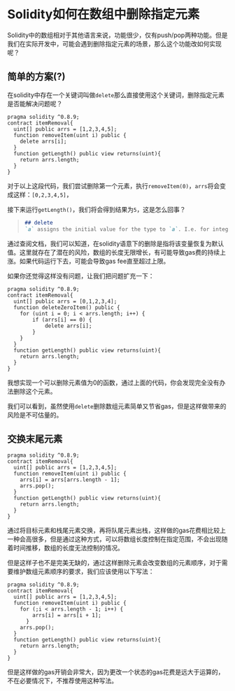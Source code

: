 # Solidity如何在数组中删除指定元素

Solidity中的数组相对于其他语言来说，功能很少，仅有push/pop两种功能。但是我们在实际开发中，可能会遇到删除指定元素的场景，那么这个功能改如何实现呢？



## 简单的方案(?)

在solidity中存在一个关键词叫做`delete`那么直接使用这个关键词，删除指定元素是否能解决问题呢？

```solidity
pragma solidity ^0.8.9;
contract itemRemoval{
  uint[] public arrs = [1,2,3,4,5];
  function removeItem(uint i) public {
    delete arrs[i];
  }
  function getLength() public view returns(uint){
    return arrs.length;
  }
}
```

对于以上这段代码，我们尝试删除第一个元素，执行`removeItem(0)`，`arrs`将会变成这样：`[0,2,3,4,5]`，

接下来运行`getLength()`，我们将会得到结果为`5`，这是怎么回事？

> ```markdown
> ## delete
> `a` assigns the initial value for the type to `a`. I.e. for integers it is equivalent to `a = 0`
> ```

通过查阅文档，我们可以知道，在solidity语意下的删除是指将该变量恢复为默认值。这里就存在了潜在的风险，数组的长度无限增长，有可能导致gas费的持续上涨。如果代码运行下去，可能会导致gas fee直至超过上限。

如果你还觉得这样没有问题，让我们把问题扩充一下：

```solidity
pragma solidity ^0.8.9;
contract itemRemoval{
  uint[] public arrs = [0,1,2,3,4];
  function deleteZeroItem() public {
  	for (uint i = 0; i < arrs.length; i++) {
  		if (arrs[i] == 0) {
  			delete arrs[i];
  		}
  	}
  }
  function getLength() public view returns(uint){
    return arrs.length;
  }
}
```

我想实现一个可以删除元素值为0的函数，通过上面的代码，你会发现完全没有办法删除这个元素。



我们可以看到，虽然使用`delete`删除数组元素简单又节省gas，但是这样做带来的风险是不可估量的。



## 交换末尾元素

```solidity
pragma solidity ^0.8.9;
contract itemRemoval{
  uint[] public arrs = [1,2,3,4,5];
  function removeItem(uint i) public {
    arrs[i] = arrs[arrs.length - 1];
    arrs.pop();
  }
  function getLength() public view returns(uint){
    return arrs.length;
  }
}
```

通过将目标元素和栈尾元素交换，再将队尾元素出栈，这样做的gas花费相比较上一种会高很多，但是通过这种方式，可以将数组长度控制在指定范围，不会出现随着时间推移，数组的长度无法控制的情况。

但是这样子也不是完美无缺的，通过这样删除元素会改变数组的元素顺序，对于需要维护数组元素顺序的要求，我们应该使用以下写法：

```solidity
pragma solidity ^0.8.9;
contract itemRemoval{
  uint[] public arrs = [1,2,3,4,5];
  function removeItem(uint i) public {
    for (;i < arrs.length - 1; i++) {
        arrs[i] = arrs[i + 1];
      }
    arrs.pop();
  }
  function getLength() public view returns(uint){
    return arrs.length;
  }
}
```

但是这样做的gas开销会非常大，因为更改一个状态的gas花费是远大于运算的，不在必要情况下，不推荐使用这种写法。





